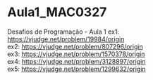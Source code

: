 # Aula1_MAC0327
Desafios de Programação - Aula 1
ex1:  https://vjudge.net/problem/19984/origin<br/>
ex2:  https://vjudge.net/problem/807296/origin<br/>
ex3:  https://vjudge.net/problem/1570378/origin<br/>
ex4:  https://vjudge.net/problem/3128897/origin<br/>
ex5:  https://vjudge.net/problem/1299632/origin
